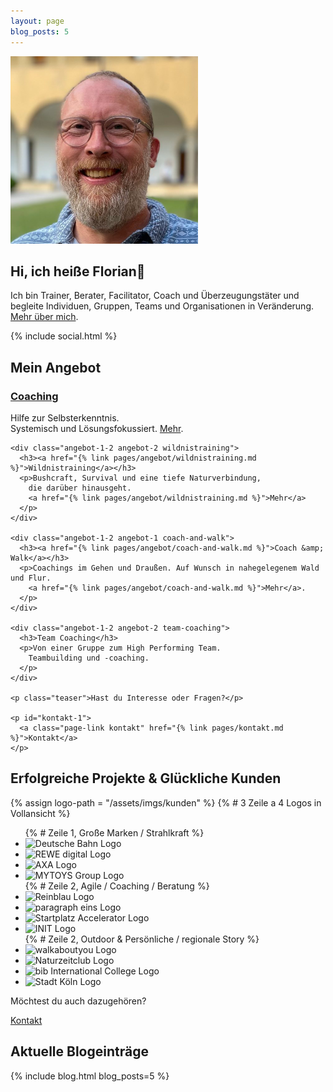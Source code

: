 ```yaml
---
layout: page
blog_posts: 5
---
```

<div id="front">
  <div id="intro">
    <picture>
      <source srcset="/assets/imgs/me/florian-latzel-2025-300px.avif" type="image/avif">
      <source srcset="/assets/imgs/me/florian-latzel-2025-300px.webp" type="image/webp">
      <img 
        src="/assets/imgs/me/florian-latzel-2025-300px.png" 
        alt="Florian Latzel, Metaforum Summercamp 2025. Foto © Mike Heitmann" 
        loading="lazy"
      />
    </picture>
    <h2>Hi, ich heiße Florian👋</h2>
    <p>Ich bin Trainer, Berater, Facilitator, Coach und Überzeugungstäter
    und begleite Individuen, Gruppen, Teams und Organisationen in Veränderung.
    <a href="/ueber-mich.html">Mehr über mich</a>.
    </p>
    {% include social.html %}
  </div>

  <div id="portfolio">
    <h2>Mein Angebot</h2>
    <div class="angebot-1-2 angebot-1 coaching">
      <h3><a href="{% link pages/angebot/coaching.md  %}">Coaching</a></h3>
      <p>Hilfe zur Selbsterkenntnis.<br />Systemisch und Lösungsfokussiert. 
        <a href="{% link pages/angebot/coaching.md  %}">Mehr</a>.
      </p>
    </div>

    <div class="angebot-1-2 angebot-2 wildnistraining">
      <h3><a href="{% link pages/angebot/wildnistraining.md %}">Wildnistraining</a></h3>
      <p>Bushcraft, Survival und eine tiefe Naturverbindung,
        die darüber hinausgeht.
        <a href="{% link pages/angebot/wildnistraining.md %}">Mehr</a>
      </p>
    </div>

    <div class="angebot-1-2 angebot-1 coach-and-walk">
      <h3><a href="{% link pages/angebot/coach-and-walk.md %}">Coach &amp; Walk</a></h3>
      <p>Coachings im Gehen und Draußen. Auf Wunsch in nahegelegenem Wald und Flur.
        <a href="{% link pages/angebot/coach-and-walk.md %}">Mehr</a>.
      </p>
    </div>

    <div class="angebot-1-2 angebot-2 team-coaching">
      <h3>Team Coaching</h3>
      <p>Von einer Gruppe zum High Performing Team.
        Teambuilding und -coaching.
      </p>
    </div>

    <p class="teaser">Hast du Interesse oder Fragen?</p>

    <p id="kontakt-1">
      <a class="page-link kontakt" href="{% link pages/kontakt.md %}">Kontakt</a>
    </p>
  </div>
  
  <div id="kunden">
    <h2>Erfolgreiche Projekte &amp; Glückliche Kunden</h2>
    {% assign logo-path = "/assets/imgs/kunden" %}
    {% #  3 Zeile a 4 Logos in Vollansicht %}    
    <ul class="kunden-logos">
      {% # Zeile 1, Große Marken / Strahlkraft %}
      <li id="db"><img src="{{ logo-path }}/db-logo-red-rgb.svg" alt="Deutsche Bahn Logo" loading="lazy" /></li>
      <li id="rewe-digital"><img src="{{ logo-path }}/rewe-digital-logo.svg" alt="REWE digital Logo" loading="lazy" /></li>
      <li id="axa"><img src="{{ logo-path }}/axa-logo.svg" alt="AXA Logo" loading="lazy" /></li>
      <li id="myt"><img src="{{ logo-path }}/mytoys-group-logo.svg" alt="MYTOYS Group Logo" loading="lazy" /></li>
      {% # Zeile 2, Agile / Coaching / Beratung %}
      <li id="reinblau"><img src="{{ logo-path }}/reinblau-logo.svg" alt="Reinblau Logo" loading="lazy" /></li>
      <li id="p1"><img src="{{ logo-path }}/paragraph-eins-logo.svg" alt="paragraph eins Logo" loading="lazy" /></li>
      <li id="startplatz">
        <picture>
          <source type="image/webp" srcset="{% picture mobile kunden/startplatz-accelerator-logo.png %}">
          <img src="{{ logo-path }}/startplatz-accelerator-logo.png" alt="Startplatz Accelerator Logo" loading="lazy" />
         </picture>
      </li>
      <li id="init"><img src="{{ logo-path }}/init-logo.svg" alt="INIT Logo" loading="lazy" /></li>
      {% # Zeile 2, Outdoor & Persönliche / regionale Story %}
      <li id="walkaboutyou">
        <picture>
          <source type="image/webp" srcset="{{ logo-path }}/walkaboutyou-logo.webp">
          <img src="{{ logo-path }}/walkaboutyou-logo.png" alt="walkaboutyou Logo" loading="lazy" />
        </picture> 
      </li>
      <li id="naturzeit">
        <picture>
          <source type="image/webp" srcset="{{ logo-path }}/naturzeitclub-logo.webp">
          <img src="{{ logo-path }}/naturzeitclub-logo.png" alt="Naturzeitclub Logo" loading="lazy" />
        </picture>
      </li>
      <li id="bib"><img src="{{ logo-path }}/bib-international-college-logo.svg" alt="bib International College Logo" loading="lazy" /></li>
      <li id="koeln"><img src="{{ logo-path }}/stadt-koeln-logo.svg" alt="Stadt Köln Logo" loading="lazy" /></li>
    </ul>
    <p class="teaser">Möchtest du auch dazugehören?</p>
    <div id="kontakt-2">
      <a class="page-link kontakt" href="{% link pages/kontakt.md %}">Kontakt</a>
    </div>
  </div>
 
  <h2>Aktuelle Blogeinträge</h2>
  {% include blog.html blog_posts=5 %}

</div>
